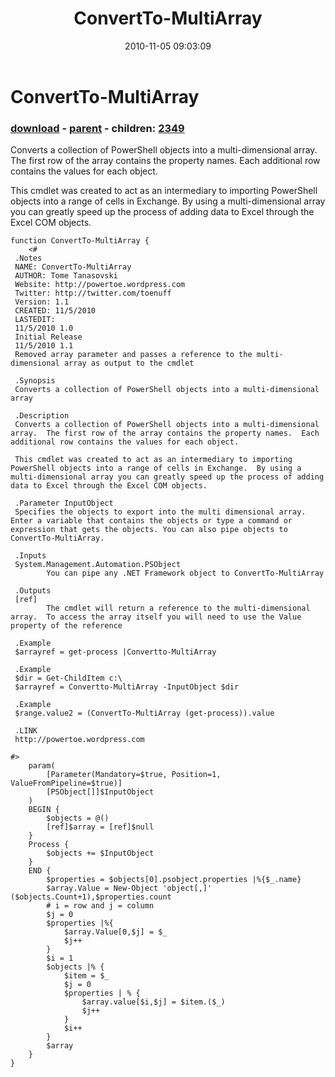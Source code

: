 ﻿---
pid:            2348
poster:         Tome Tanasovski
title:          ConvertTo-MultiArray
date:           2010-11-05 09:03:09
format:         posh
parent:         2347
parent:         2347
children:       2349
---

# ConvertTo-MultiArray

### [download](2348.ps1) - [parent](2347.md) - children: [2349](2349.md)

 Converts a collection of PowerShell objects into a multi-dimensional array.  The first row of the array contains the property names.  Each additional row contains the values for each object.
 
 This cmdlet was created to act as an intermediary to importing PowerShell objects into a range of cells in Exchange.  By using a multi-dimensional array you can greatly speed up the process of adding data to Excel through the Excel COM objects.

```posh
function ConvertTo-MultiArray {
    <#
 .Notes
 NAME: ConvertTo-MultiArray
 AUTHOR: Tome Tanasovski
 Website: http://powertoe.wordpress.com
 Twitter: http://twitter.com/toenuff
 Version: 1.1
 CREATED: 11/5/2010
 LASTEDIT:
 11/5/2010 1.0
 Initial Release
 11/5/2010 1.1
 Removed array parameter and passes a reference to the multi-dimensional array as output to the cmdlet

 .Synopsis
 Converts a collection of PowerShell objects into a multi-dimensional array

 .Description
 Converts a collection of PowerShell objects into a multi-dimensional array.  The first row of the array contains the property names.  Each additional row contains the values for each object.
 
 This cmdlet was created to act as an intermediary to importing PowerShell objects into a range of cells in Exchange.  By using a multi-dimensional array you can greatly speed up the process of adding data to Excel through the Excel COM objects.

 .Parameter InputObject
 Specifies the objects to export into the multi dimensional array.  Enter a variable that contains the objects or type a command or expression that gets the objects. You can also pipe objects to ConvertTo-MultiArray.

 .Inputs
 System.Management.Automation.PSObject
        You can pipe any .NET Framework object to ConvertTo-MultiArray

 .Outputs
 [ref]
        The cmdlet will return a reference to the multi-dimensional array.  To access the array itself you will need to use the Value property of the reference

 .Example
 $arrayref = get-process |Convertto-MultiArray

 .Example
 $dir = Get-ChildItem c:\
 $arrayref = Convertto-MultiArray -InputObject $dir
 
 .Example
 $range.value2 = (ConvertTo-MultiArray (get-process)).value

 .LINK
 http://powertoe.wordpress.com

#>
    param(
        [Parameter(Mandatory=$true, Position=1, ValueFromPipeline=$true)]
        [PSObject[]]$InputObject
    )
    BEGIN {
        $objects = @()
        [ref]$array = [ref]$null
    }
    Process {
        $objects += $InputObject        
    }
    END {
        $properties = $objects[0].psobject.properties |%{$_.name}
        $array.Value = New-Object 'object[,]' ($objects.Count+1),$properties.count
        # i = row and j = column
        $j = 0
        $properties |%{
            $array.Value[0,$j] = $_
            $j++
        }
        $i = 1
        $objects |% {
            $item = $_
            $j = 0
            $properties | % {
                $array.value[$i,$j] = $item.($_)
                $j++
            }
            $i++
        }
        $array
    }    
}

```
